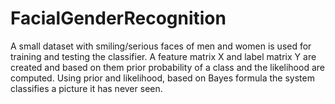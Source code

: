 # FacialGenderRecognition
A small dataset with smiling/serious faces of men and women is used for training and testing the classifier.
A feature matrix X and label matrix Y are created and based on them prior probability of a class and the likelihood are computed.
Using prior and likelihood, based on Bayes formula the system classifies a picture it has never seen.

